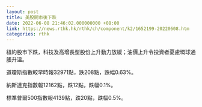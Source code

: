 ```yaml
---
layout: post
title: 美股開市後下跌
date: 2022-06-08 21:46:02.000000000 +08:00
link: https://news.rthk.hk/rthk/ch/component/k2/1652199-20220608.htm
categories: rthk
---
```


紐約股市下跌，科技及高增長型股份上升動力放緩；油價上升令投資者憂慮環球通脹升溫。

道瓊斯指數較早時報32971點，跌208點，跌幅0.63%。

納斯達克指數報12162點，跌12點，跌幅0.1%。

標準普爾500指數報4139點，跌20點，跌幅0.5%。
